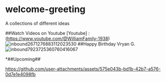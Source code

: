 # welcome-greeting
A collections of different ideas

##Watch Videos on Youtube
[Youtube] : (https://www.youtube.com/@WilliamFamily-1938)
![inbound2671276883112023530](https://github.com/user-attachments/assets/c617cd10-03a7-46ee-9a6a-afc19f828458)
##Happy Birthday Vryan G.
![inbound7923725360760416067](https://github.com/user-attachments/assets/f110e80c-6bf6-40db-a100-ebde68c0f257)
>
*##Upcoming##
>
https://github.com/user-attachments/assets/575e043b-bd1b-42b7-a576-0d7e1e4098fb





